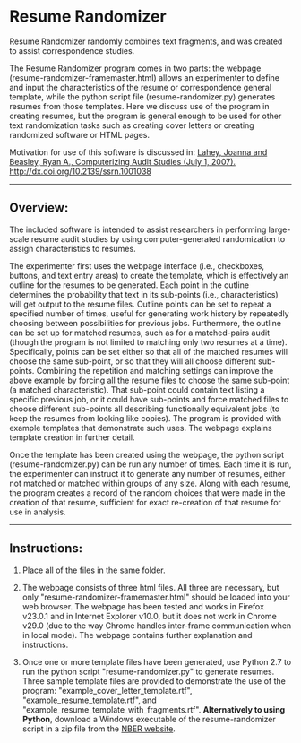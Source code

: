 Resume Randomizer
=================

Resume Randomizer randomly combines text fragments, and was created to assist correspondence studies.

The Resume Randomizer program comes in two parts: the webpage (resume-randomizer-framemaster.html) allows an experimenter to define and input the characteristics of the resume or correspondence general template, while the python script file (resume-randomizer.py) generates resumes from those templates.  Here we discuss use of the program in creating resumes, but the program is general enough to be used for other text randomization tasks such as creating cover letters or creating randomized software or HTML pages.

Motivation for use of this software is discussed in:
[Lahey, Joanna and Beasley, Ryan A., Computerizing Audit Studies (July 1, 2007).](http://ssrn.com/abstract=1001038) http://dx.doi.org/10.2139/ssrn.1001038

****************************************************************

Overview:
---------

The included software is intended to assist researchers in performing large-scale resume audit studies by using computer-generated randomization to assign characteristics to resumes.

The experimenter first uses the webpage interface (i.e., checkboxes, buttons, and text entry areas) to create the template, which is effectively an outline for the resumes to be generated.  Each point in the outline determines the probability that text in its sub-points (i.e., characteristics) will get output to the resume files.  Outline points can be set to repeat a specified number of times, useful for generating work history by repeatedly choosing between possibilities for previous jobs.  Furthermore, the outline can be set up for matched resumes, such as for a matched-pairs audit (though the program is not limited to matching only two resumes at a time).  Specifically, points can be set either so that all of the matched resumes will choose the same sub-point, or so that they will all choose different sub-points.  Combining the repetition and matching settings can improve the above example by forcing all the resume files to choose the same sub-point (a matched characteristic).  That sub-point could contain text listing a specific previous job, or it could have sub-points and force matched files to choose different sub-points all describing functionally equivalent jobs (to keep the resumes from looking like copies).  The program is provided with example templates that demonstrate such uses.  The webpage explains template creation in further detail.

Once the template has been created using the webpage, the python script (resume-randomizer.py) can be run any number of times.  Each time it is run, the experimenter can instruct it to generate any number of resumes, either not matched or matched within groups of any size.  Along with each resume, the program creates a record of the random choices that were made in the creation of that resume, sufficient for exact re-creation of that resume for use in analysis.

****************************************************************

Instructions:
-------------

1. Place all of the files in the same folder.

2. The webpage consists of three html files.  All three are necessary, but only "resume-randomizer-framemaster.html" should be loaded into your web browser.  The webpage has been tested and works in Firefox v23.0.1 and in Internet Explorer v10.0, but it does not work in Chrome v29.0 (due to the way Chrome handles inter-frame communication when in local mode).  The webpage contains further explanation and instructions.

3. Once one or more template files have been generated, use Python 2.7 to run the python script "resume-randomizer.py" to generate resumes.  Three sample template files are provided to demonstrate the use of the program: "example_cover_letter_template.rtf", "example_resume_template.rtf", and "example_resume_template_with_fragments.rtf".  **Alternatively to using Python**, download a Windows executable of the resume-randomizer script in a zip file from the [NBER website](http://www.nber.org/resume-audit/).

